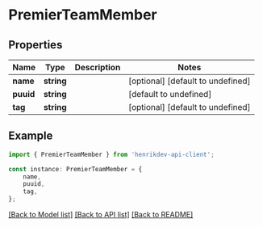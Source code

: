 # PremierTeamMember


## Properties

Name | Type | Description | Notes
------------ | ------------- | ------------- | -------------
**name** | **string** |  | [optional] [default to undefined]
**puuid** | **string** |  | [default to undefined]
**tag** | **string** |  | [optional] [default to undefined]

## Example

```typescript
import { PremierTeamMember } from 'henrikdev-api-client';

const instance: PremierTeamMember = {
    name,
    puuid,
    tag,
};
```

[[Back to Model list]](../README.md#documentation-for-models) [[Back to API list]](../README.md#documentation-for-api-endpoints) [[Back to README]](../README.md)
